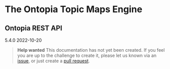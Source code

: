 The Ontopia Topic Maps Engine
=============================

Ontopia REST API
-------------------

<span class="version">5.4.0 2022-10-20</p>

> **Help wanted**
> This documentation has not yet been created. If you feel you are up to the challenge to create it, please let us
> known via an [issue](https://github.com/ontopia/ontopia/issues/new), or just create a 
> [pull request](https://github.com/ontopia/ontopia/fork).
